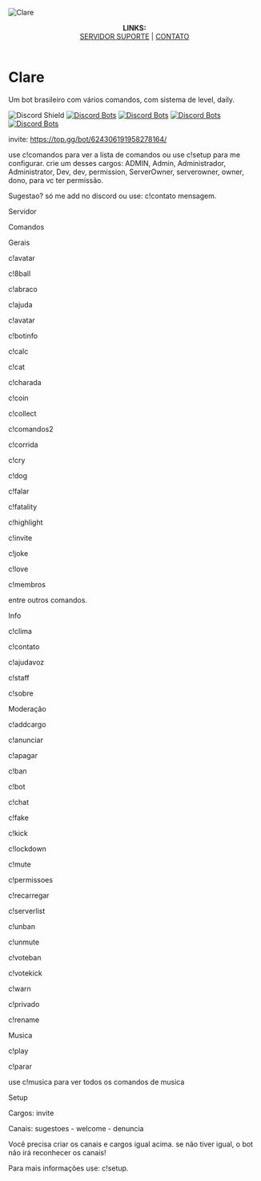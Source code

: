 ![Clare](https://i.imgur.com/StEGtEh.png)

 <p align="center">
  <b>LINKS:</b><br>
  <a href="https://discord.me/clare">SERVIDOR SUPORTE</a> |
  <a href="https://www.facebook.com/H4dxx">CONTATO</a>
  <br><br>
</p>
 
                   

# Clare
Um bot brasileiro com vários comandos, com sistema de level, daily.

 
<b></b><b></b><b></b>![Discord Shield](https://discordapp.com/api/guilds/381471490287337502/widget.png?style=shield) [![Discord Bots](https://top.gg/api/widget/owner/624306191958278164.svg?noavatar=true)](https://top.gg/bot/624306191958278164)
 [![Discord Bots](https://top.gg/api/widget/status/624306191958278164.svg?noavatar=true)](https://top.gg/bot/624306191958278164) [![Discord Bots](https://top.gg/api/widget/upvotes/624306191958278164.svg?noavatar=true)](https://top.gg/bot/624306191958278164) [![Discord Bots](https://top.gg/api/widget/lib/624306191958278164.svg?noavatar=true)](https://top.gg/bot/624306191958278164) 



invite: https://top.gg/bot/624306191958278164/ 


use c!comandos para ver a lista de comandos 
ou use c!setup para me configurar.
crie um desses cargos: ADMIN, Admin, Administrador, Administrator, Dev, dev, permission, ServerOwner, serverowner, owner, dono, para vc ter permissão.

Sugestao? só me add no discord ou use: c!contato mensagem.

Servidor

Comandos

Gerais

c!avatar

c!8ball

c!abraco

c!ajuda

c!avatar

c!botinfo

c!calc

c!cat

c!charada

c!coin

c!collect

c!comandos2

c!corrida

c!cry

c!dog

c!falar

c!fatality

c!highlight

c!invite

c!joke

c!love

c!membros

entre outros comandos.

Info

c!clima

c!contato

c!ajudavoz

c!staff

c!sobre

Moderação

c!addcargo

c!anunciar

c!apagar

c!ban

c!bot

c!chat

c!fake

c!kick

c!lockdown

c!mute

c!permissoes

c!recarregar

c!serverlist

c!unban

c!unmute

c!voteban

c!votekick

c!warn

c!privado

c!rename

Musica

c!play

c!parar

use c!musica para ver todos os comandos de musica

Setup

Cargos: invite

Canais: sugestoes - welcome - denuncia



Você precisa criar os canais e cargos igual acima. se não tiver igual, o bot não irá reconhecer os canais!

Para mais informações use: c!setup.


 

